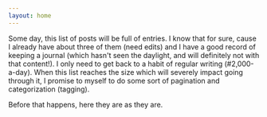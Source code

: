 ```yaml
---
layout: home
---
```

Some day, this list of posts will be full of entries. I know that for sure, cause I already have about three of them (need edits) and I have a good record of keeping a journal (which hasn't seen the daylight, and will definitely not with that content!). I only need to get back to a habit of regular writing (#2,000-a-day). When this list reaches the size which will severely impact going through it, I promise to myself to do some sort of pagination and categorization (tagging).

Before that happens, here they are as they are.
